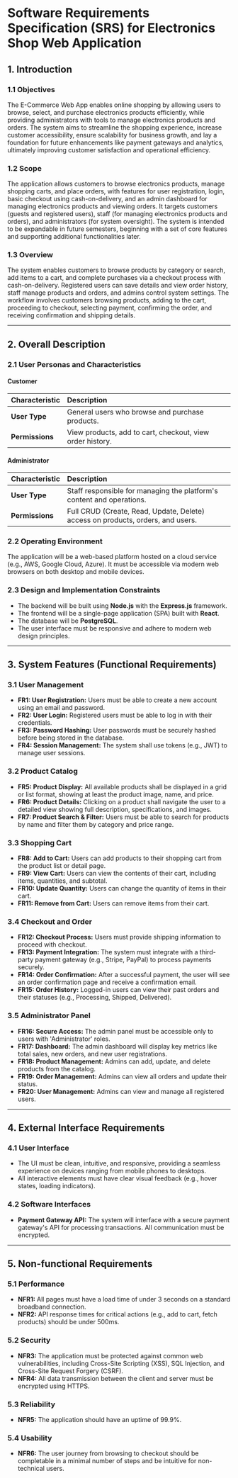 # Software Requirements Specification (SRS) for Electronics Shop Web Application

## 1. Introduction

### 1.1 Objectives

The E-Commerce Web App enables online shopping by allowing users to browse, select, and purchase electronics products efficiently, while providing administrators with tools to manage electronics products and orders. The system aims to streamline the shopping experience, increase customer accessibility, ensure scalability for business growth, and lay a foundation for future enhancements like payment gateways and analytics, ultimately improving customer satisfaction and operational efficiency.

### 1.2 Scope

The application allows customers to browse electronics products, manage shopping carts, and place orders, with features for user registration, login, basic checkout using cash-on-delivery, and an admin dashboard for managing electronics products and viewing orders. It targets customers (guests and registered users), staff (for managing electronics products and orders), and administrators (for system oversight). The system is intended to be expandable in future semesters, beginning with a set of core features and supporting additional functionalities later.

### 1.3 Overview

The system enables customers to browse products by category or search, add items to a cart, and complete purchases via a checkout process with cash-on-delivery. Registered users can save details and view order history, staff manage products and orders, and admins control system settings. The workflow involves customers browsing products, adding to the cart, proceeding to checkout, selecting payment, confirming the order, and receiving confirmation and shipping details.

---

## 2. Overall Description

### 2.1 User Personas and Characteristics

#### Customer

| Characteristic  | Description                                           |
| :-------------- | :---------------------------------------------------- |
| **User Type**   | General users who browse and purchase products.       |
| **Permissions** | View products, add to cart, checkout, view order history. |

#### Administrator

| Characteristic  | Description                                                              |
| :-------------- | :----------------------------------------------------------------------- |
| **User Type**   | Staff responsible for managing the platform's content and operations.    |
| **Permissions** | Full CRUD (Create, Read, Update, Delete) access on products, orders, and users. |

### 2.2 Operating Environment

The application will be a web-based platform hosted on a cloud service (e.g., AWS, Google Cloud, Azure). It must be accessible via modern web browsers on both desktop and mobile devices.

### 2.3 Design and Implementation Constraints

- The backend will be built using **Node.js** with the **Express.js** framework.
- The frontend will be a single-page application (SPA) built with **React**.
- The database will be **PostgreSQL**.
- The user interface must be responsive and adhere to modern web design principles.

---

## 3. System Features (Functional Requirements)

### 3.1 User Management

- **FR1: User Registration:** Users must be able to create a new account using an email and password.
- **FR2: User Login:** Registered users must be able to log in with their credentials.
- **FR3: Password Hashing:** User passwords must be securely hashed before being stored in the database.
- **FR4: Session Management:** The system shall use tokens (e.g., JWT) to manage user sessions.

### 3.2 Product Catalog

- **FR5: Product Display:** All available products shall be displayed in a grid or list format, showing at least the product image, name, and price.
- **FR6: Product Details:** Clicking on a product shall navigate the user to a detailed view showing full description, specifications, and images.
- **FR7: Product Search & Filter:** Users must be able to search for products by name and filter them by category and price range.

### 3.3 Shopping Cart

- **FR8: Add to Cart:** Users can add products to their shopping cart from the product list or detail page.
- **FR9: View Cart:** Users can view the contents of their cart, including items, quantities, and subtotal.
- **FR10: Update Quantity:** Users can change the quantity of items in their cart.
- **FR11: Remove from Cart:** Users can remove items from their cart.

### 3.4 Checkout and Order

- **FR12: Checkout Process:** Users must provide shipping information to proceed with checkout.
- **FR13: Payment Integration:** The system must integrate with a third-party payment gateway (e.g., Stripe, PayPal) to process payments securely.
- **FR14: Order Confirmation:** After a successful payment, the user will see an order confirmation page and receive a confirmation email.
- **FR15: Order History:** Logged-in users can view their past orders and their statuses (e.g., Processing, Shipped, Delivered).

### 3.5 Administrator Panel

- **FR16: Secure Access:** The admin panel must be accessible only to users with 'Administrator' roles.
- **FR17: Dashboard:** The admin dashboard will display key metrics like total sales, new orders, and new user registrations.
- **FR18: Product Management:** Admins can add, update, and delete products from the catalog.
- **FR19: Order Management:** Admins can view all orders and update their status.
- **FR20: User Management:** Admins can view and manage all registered users.

---

## 4. External Interface Requirements

### 4.1 User Interface

- The UI must be clean, intuitive, and responsive, providing a seamless experience on devices ranging from mobile phones to desktops.
- All interactive elements must have clear visual feedback (e.g., hover states, loading indicators).

### 4.2 Software Interfaces

- **Payment Gateway API:** The system will interface with a secure payment gateway's API for processing transactions. All communication must be encrypted.

---

## 5. Non-functional Requirements

### 5.1 Performance

- **NFR1:** All pages must have a load time of under 3 seconds on a standard broadband connection.
- **NFR2:** API response times for critical actions (e.g., add to cart, fetch products) should be under 500ms.

### 5.2 Security

- **NFR3:** The application must be protected against common web vulnerabilities, including Cross-Site Scripting (XSS), SQL Injection, and Cross-Site Request Forgery (CSRF).
- **NFR4:** All data transmission between the client and server must be encrypted using HTTPS.

### 5.3 Reliability

- **NFR5:** The application should have an uptime of 99.9%.

### 5.4 Usability

- **NFR6:** The user journey from browsing to checkout should be completable in a minimal number of steps and be intuitive for non-technical users.
